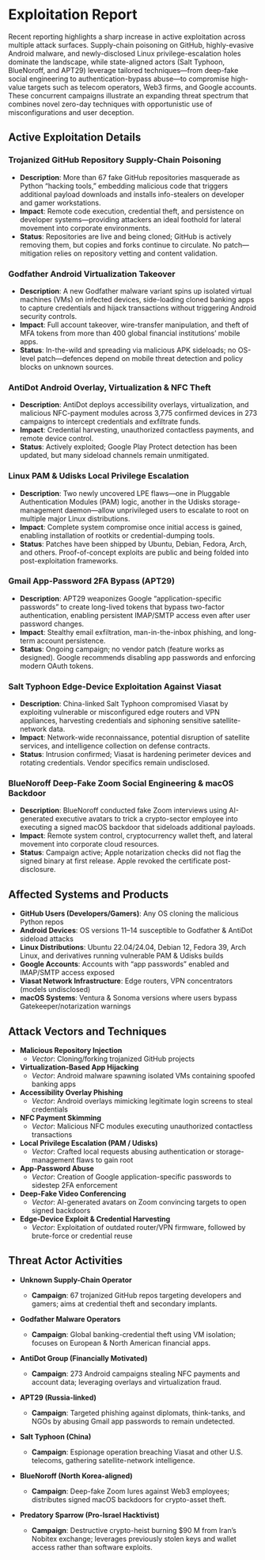 # Exploitation Report

Recent reporting highlights a sharp increase in active exploitation across multiple attack surfaces. Supply-chain poisoning on GitHub, highly-evasive Android malware, and newly-disclosed Linux privilege-escalation holes dominate the landscape, while state-aligned actors (Salt Typhoon, BlueNoroff, and APT29) leverage tailored techniques—from deep-fake social engineering to authentication-bypass abuse—to compromise high-value targets such as telecom operators, Web3 firms, and Google accounts. These concurrent campaigns illustrate an expanding threat spectrum that combines novel zero-day techniques with opportunistic use of misconfigurations and user deception.

## Active Exploitation Details

### Trojanized GitHub Repository Supply-Chain Poisoning  
- **Description**: More than 67 fake GitHub repositories masquerade as Python “hacking tools,” embedding malicious code that triggers additional payload downloads and installs info-stealers on developer and gamer workstations.  
- **Impact**: Remote code execution, credential theft, and persistence on developer systems—providing attackers an ideal foothold for lateral movement into corporate environments.  
- **Status**: Repositories are live and being cloned; GitHub is actively removing them, but copies and forks continue to circulate. No patch—mitigation relies on repository vetting and content validation.

### Godfather Android Virtualization Takeover  
- **Description**: A new Godfather malware variant spins up isolated virtual machines (VMs) on infected devices, side-loading cloned banking apps to capture credentials and hijack transactions without triggering Android security controls.  
- **Impact**: Full account takeover, wire-transfer manipulation, and theft of MFA tokens from more than 400 global financial institutions’ mobile apps.  
- **Status**: In-the-wild and spreading via malicious APK sideloads; no OS-level patch—defences depend on mobile threat detection and policy blocks on unknown sources.

### AntiDot Android Overlay, Virtualization & NFC Theft  
- **Description**: AntiDot deploys accessibility overlays, virtualization, and malicious NFC-payment modules across 3,775 confirmed devices in 273 campaigns to intercept credentials and exfiltrate funds.  
- **Impact**: Credential harvesting, unauthorized contactless payments, and remote device control.  
- **Status**: Actively exploited; Google Play Protect detection has been updated, but many sideload channels remain unmitigated.

### Linux PAM & Udisks Local Privilege Escalation  
- **Description**: Two newly uncovered LPE flaws—one in Pluggable Authentication Modules (PAM) logic, another in the Udisks storage-management daemon—allow unprivileged users to escalate to root on multiple major Linux distributions.  
- **Impact**: Complete system compromise once initial access is gained, enabling installation of rootkits or credential-dumping tools.  
- **Status**: Patches have been shipped by Ubuntu, Debian, Fedora, Arch, and others. Proof-of-concept exploits are public and being folded into post-exploitation frameworks.

### Gmail App-Password 2FA Bypass (APT29)  
- **Description**: APT29 weaponizes Google “application-specific passwords” to create long-lived tokens that bypass two-factor authentication, enabling persistent IMAP/SMTP access even after user password changes.  
- **Impact**: Stealthy email exfiltration, man-in-the-inbox phishing, and long-term account persistence.  
- **Status**: Ongoing campaign; no vendor patch (feature works as designed). Google recommends disabling app passwords and enforcing modern OAuth tokens.

### Salt Typhoon Edge-Device Exploitation Against Viasat  
- **Description**: China-linked Salt Typhoon compromised Viasat by exploiting vulnerable or misconfigured edge routers and VPN appliances, harvesting credentials and siphoning sensitive satellite-network data.  
- **Impact**: Network-wide reconnaissance, potential disruption of satellite services, and intelligence collection on defense contracts.  
- **Status**: Intrusion confirmed; Viasat is hardening perimeter devices and rotating credentials. Vendor specifics remain undisclosed.

### BlueNoroff Deep-Fake Zoom Social Engineering & macOS Backdoor  
- **Description**: BlueNoroff conducted fake Zoom interviews using AI-generated executive avatars to trick a crypto-sector employee into executing a signed macOS backdoor that sideloads additional payloads.  
- **Impact**: Remote system control, cryptocurrency wallet theft, and lateral movement into corporate cloud resources.  
- **Status**: Campaign active; Apple notarization checks did not flag the signed binary at first release. Apple revoked the certificate post-disclosure.

## Affected Systems and Products

- **GitHub Users (Developers/Gamers)**: Any OS cloning the malicious Python repos  
- **Android Devices**: OS versions 11–14 susceptible to Godfather & AntiDot sideload attacks  
- **Linux Distributions**: Ubuntu 22.04/24.04, Debian 12, Fedora 39, Arch Linux, and derivatives running vulnerable PAM & Udisks builds  
- **Google Accounts**: Accounts with “app passwords” enabled and IMAP/SMTP access exposed  
- **Viasat Network Infrastructure**: Edge routers, VPN concentrators (models undisclosed)  
- **macOS Systems**: Ventura & Sonoma versions where users bypass Gatekeeper/notarization warnings

## Attack Vectors and Techniques

- **Malicious Repository Injection**  
  - *Vector*: Cloning/forking trojanized GitHub projects  
- **Virtualization-Based App Hijacking**  
  - *Vector*: Android malware spawning isolated VMs containing spoofed banking apps  
- **Accessibility Overlay Phishing**  
  - *Vector*: Android overlays mimicking legitimate login screens to steal credentials  
- **NFC Payment Skimming**  
  - *Vector*: Malicious NFC modules executing unauthorized contactless transactions  
- **Local Privilege Escalation (PAM / Udisks)**  
  - *Vector*: Crafted local requests abusing authentication or storage-management flaws to gain root  
- **App-Password Abuse**  
  - *Vector*: Creation of Google application-specific passwords to sidestep 2FA enforcement  
- **Deep-Fake Video Conferencing**  
  - *Vector*: AI-generated avatars on Zoom convincing targets to open signed backdoors  
- **Edge-Device Exploit & Credential Harvesting**  
  - *Vector*: Exploitation of outdated router/VPN firmware, followed by brute-force or credential reuse

## Threat Actor Activities

- **Unknown Supply-Chain Operator**  
  - **Campaign**: 67 trojanized GitHub repos targeting developers and gamers; aims at credential theft and secondary implants.  

- **Godfather Malware Operators**  
  - **Campaign**: Global banking-credential theft using VM isolation; focuses on European & North American financial apps.  

- **AntiDot Group (Financially Motivated)**  
  - **Campaign**: 273 Android campaigns stealing NFC payments and account data; leveraging overlays and virtualization fraud.  

- **APT29 (Russia-linked)**  
  - **Campaign**: Targeted phishing against diplomats, think-tanks, and NGOs by abusing Gmail app passwords to remain undetected.  

- **Salt Typhoon (China)**  
  - **Campaign**: Espionage operation breaching Viasat and other U.S. telecoms, gathering satellite-network intelligence.  

- **BlueNoroff (North Korea-aligned)**  
  - **Campaign**: Deep-fake Zoom lures against Web3 employees; distributes signed macOS backdoors for crypto-asset theft.  

- **Predatory Sparrow (Pro-Israel Hacktivist)**  
  - **Campaign**: Destructive crypto-heist burning $90 M from Iran’s Nobitex exchange; leverages previously stolen keys and wallet access rather than software exploits.  

